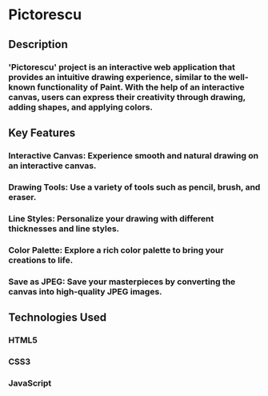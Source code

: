 # Pictorescu
## Description
### 'Pictorescu' project is an interactive web application that provides an intuitive drawing experience, similar to the well-known functionality of Paint. With the help of an interactive canvas, users can express their creativity through drawing, adding shapes, and applying colors.

## Key Features
### Interactive Canvas: Experience smooth and natural drawing on an interactive canvas.
### Drawing Tools: Use a variety of tools such as pencil, brush, and eraser.
### Line Styles: Personalize your drawing with different thicknesses and line styles.
### Color Palette: Explore a rich color palette to bring your creations to life.
### Save as JPEG: Save your masterpieces by converting the canvas into high-quality JPEG images.

## Technologies Used
### HTML5
### CSS3
### JavaScript
